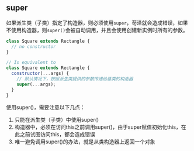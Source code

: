 
## super
如果派生类（子类）指定了构造器，则必须使用`super`，苟泽就会造成错误，如果不使用构造器，则`super()`会被自动调用，并且会使用创建新实例时所有的参数。

```js
class Square extends Rectangle {
  // no constructor
}

// Is equivalent to
class Square extends Rectangle {
  constructor(...args) {
    // 默认情况下，按照派生类提供的参数传递给基类的构造器
    super(...args);
  }
}
```

使用super()，需要注意以下几点：
1. 只能在派生类（子类）中使用super()
2. 构造器中，必须在访问this之前调用super()，由于super赋值初始化this，在此之前试图访问this，都会造成错误
3. 唯一避免调用super()的办法，就是从类构造器上返回一个对象